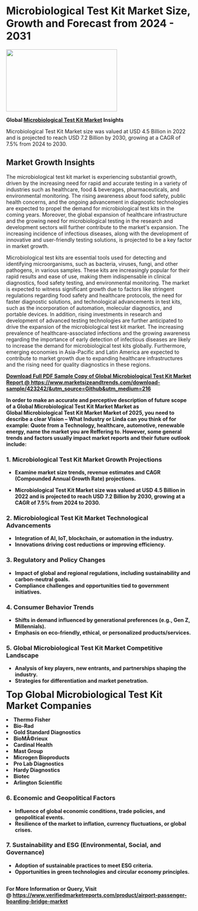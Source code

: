 <H1>Microbiological Test Kit Market Size, Growth and Forecast from 2024 - 2031</H1><img class="aligncenter size-medium wp-image-584254" src="https://thirdeyenews.in/wp-content/uploads/2024/09/Global-Market-Research-300x168.jpeg" alt="" width="300" height="168" /><p><strong>Global&nbsp;<a href="https://www.marketsizeandtrends.com/download-sample/423242/&amp;utm_source=Github&utm_medium=216">Microbiological Test Kit Market</a> Insights</strong></p><p>Microbiological Test Kit Market size was valued at USD 4.5 Billion in 2022 and is projected to reach USD 7.2 Billion by 2030, growing at a CAGR of 7.5% from 2024 to 2030.</p><p><h2>Market Growth Insights</h2> <p>The microbiological test kit market is experiencing substantial growth, driven by the increasing need for rapid and accurate testing in a variety of industries such as healthcare, food & beverages, pharmaceuticals, and environmental monitoring. The rising awareness about food safety, public health concerns, and the ongoing advancement in diagnostic technologies are expected to propel the demand for microbiological test kits in the coming years. Moreover, the global expansion of healthcare infrastructure and the growing need for microbiological testing in the research and development sectors will further contribute to the market's expansion. The increasing incidence of infectious diseases, along with the development of innovative and user-friendly testing solutions, is projected to be a key factor in market growth.</p> <p><strong><a href="#"></a></strong></p> <p>Microbiological test kits are essential tools used for detecting and identifying microorganisms, such as bacteria, viruses, fungi, and other pathogens, in various samples. These kits are increasingly popular for their rapid results and ease of use, making them indispensable in clinical diagnostics, food safety testing, and environmental monitoring. The market is expected to witness significant growth due to factors like stringent regulations regarding food safety and healthcare protocols, the need for faster diagnostic solutions, and technological advancements in test kits, such as the incorporation of automation, molecular diagnostics, and portable devices. In addition, rising investments in research and development of advanced testing technologies are further anticipated to drive the expansion of the microbiological test kit market. The increasing prevalence of healthcare-associated infections and the growing awareness regarding the importance of early detection of infectious diseases are likely to increase the demand for microbiological test kits globally. Furthermore, emerging economies in Asia-Pacific and Latin America are expected to contribute to market growth due to expanding healthcare infrastructures and the rising need for quality diagnostics in these regions.</p> <p><strong><a href="#"></p><p><span class=""><strong>Download Full PDF Sample Copy of Global Microbiological Test Kit Market Report</strong> @ <a href="https://www.marketsizeandtrends.com/download-sample/423242/&amp;utm_source=Github&utm_medium=216" target="_blank">https://www.marketsizeandtrends.com/download-sample/423242/&amp;utm_source=Github&utm_medium=216</a></span></p><p>In order to make an accurate and perceptive description of future scope of a Global&nbsp;Microbiological Test Kit Market Market as Global&nbsp;Microbiological Test Kit Market Market of 2025, you need to describe a clear Vision &ndash; What Industry or Linda can you think of for example: Quote from a Technology, healthcare, automotive, renewable energy, name the market you are Reffering to. However, some general trends and factors usually impact market reports and their future outlook include:</p><h3>1.&nbsp;<strong>Microbiological Test Kit Market Growth Projections</strong></h3><ul><li>Examine market size trends, revenue estimates and CAGR (Compounded Annual Growth Rate) projections.</li><li><p>Microbiological Test Kit Market size was valued at USD 4.5 Billion in 2022 and is projected to reach USD 7.2 Billion by 2030, growing at a CAGR of 7.5% from 2024 to 2030.</p></li></ul><h3>2.&nbsp;<strong>Microbiological Test Kit Market Technological Advancements</strong></h3><ul><li>Integration of AI, IoT, blockchain, or automation in the industry.</li><li>Innovations driving cost reductions or improving efficiency.</li></ul><h3>3.&nbsp;<strong>Regulatory and Policy Changes</strong></h3><ul><li>Impact of global and regional regulations, including sustainability and carbon-neutral goals.</li><li>Compliance challenges and opportunities tied to government initiatives.</li></ul><h3>4.&nbsp;<strong>Consumer Behavior Trends</strong></h3><ul><li>Shifts in demand influenced by generational preferences (e.g., Gen Z, Millennials).</li><li>Emphasis on eco-friendly, ethical, or personalized products/services.</li></ul><h3>5.&nbsp;<strong>Global Microbiological Test Kit Market Competitive Landscape</strong></h3><ul><li>Analysis of key players, new entrants, and partnerships shaping the industry.</li><li>Strategies for differentiation and market penetration.</li></ul><p data-pm-slice="1 1 []"><span style="color: inherit; font-family: inherit; font-size: 25px;">Top Global Microbiological Test Kit Market Companies</span></p><div class="" data-test-id=""><p><li>Thermo Fisher</li><li> Bio-Rad</li><li> Gold Standard Diagnostics</li><li> BioMÃ©rieux</li><li> Cardinal Health</li><li> Mast Group</li><li> Microgen Bioproducts</li><li> Pro Lab Diagnostics</li><li> Hardy Diagnostics</li><li> Biotec</li><li> Arlington Scientific</li></p></div><h3>6.&nbsp;<strong>Economic and Geopolitical Factors</strong></h3><ul><li>Influence of global economic conditions, trade policies, and geopolitical events.</li><li>Resilience of the market to inflation, currency fluctuations, or global crises.</li></ul><h3>7.&nbsp;<strong>Sustainability and ESG (Environmental, Social, and Governance)</strong></h3><ul><li>Adoption of sustainable practices to meet ESG criteria.</li><li>Opportunities in green technologies and circular economy principles.</li></ul><h2><strong style="font-size: 14px;">For More Information or Query, Visit @&nbsp;</strong><a style="background-color: #ffffff; font-size: 14px;" href="https://www.marketsizeandtrends.com/report/microbiological-test-kit-market/" target="_blank">https://www.verifiedmarketreports.com/product/airport-passenger-boarding-bridge-market</a></h2>
